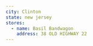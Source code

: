 ```yaml
---
city: Clinton
state: new jersey
stores:
  - name: Basil Bandwagon
    address: 38 OLD HIGHWAY 22
---
```


